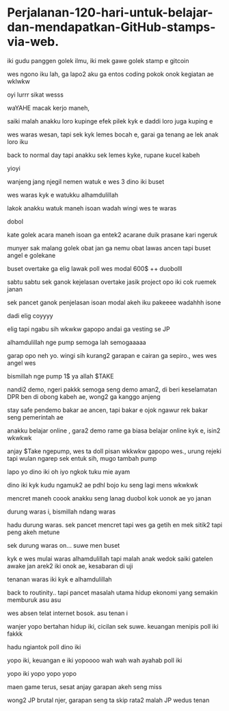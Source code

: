 # Perjalanan-120-hari-untuk-belajar-dan-mendapatkan-GitHub-stamps-via-web.
iki gudu panggen golek ilmu,
iki mek gawe golek stamp e gitcoin

wes ngono iku lah, ga lapo2
aku ga entos coding
pokok onok kegiatan ae wklwkw

oyi lurrr sikat wesss


waYAHE macak kerjo maneh, 

saiki malah anakku loro kupinge
efek pilek kyk e
daddi loro juga kuping e

wes waras wesan, tapi sek kyk lemes bocah e,
garai ga tenang ae lek anak loro iku

back to normal day
tapi anakku sek lemes kyke, 
rupane kucel kabeh


yioyi

wanjeng jang njegil nemen watuk e
wes 3 dino iki buset

wes waras kyk e watukku
alhamdulillah

lakok anakku watuk maneh isoan
wadah
wingi wes te waras

dobol

kate golek acara maneh isoan
ga entek2 acarane
duik prasane kari ngeruk

munyer sak malang
golek obat
jan ga nemu
obat lawas ancen
tapi buset angel e golekane

buset overtake ga elig
lawak poll 
wes modal 600$ ++
duobolll

sabtu sabtu sek ganok kejelasan overtake
jasik project opo iki cok
ruemek janan

sek pancet ganok penjelasan isoan
modal akeh iku pakeeee
wadahhh isone


dadi elig coyyyy

elig tapi ngabu sih wkwkw 
gapopo
andai ga vesting se JP 

alhamdulillah nge pump
semoga lah semogaaaaa


garap opo neh yo. wingi sih kurang2 garapan e
cairan ga sepiro., wes wes angel wes

bismillah nge pump 1$ ya allah $TAKE

nandi2 demo, ngeri pakkk
semoga seng demo aman2, di beri keselamatan
DPR ben di obong kabeh ae, wong2 ga kanggo anjeng

stay safe pendemo 
bakar ae ancen, tapi bakar e ojok ngawur rek
bakar seng pemerintah ae

anakku belajar online , gara2 demo rame
ga biasa belajar online kyk e, isin2 wkwkwk


anjay $Take ngepump, wes ta doll pisan wkkwkw
gapopo wes., urung rejeki
tapi wulan ngarep sek entuk sih, mugo tambah pump

lapo yo dino iki
oh iyo ngkok tuku mie ayam

dino iki kyk kudu ngamuk2 ae
pdhl bojo ku seng lagi mens wkwkwk

mencret maneh coook anakku seng lanag
duobol
kok uonok ae yo janan


durung waras i, 
bismillah ndang waras

hadu durung waras. sek pancet mencret
tapi wes ga getih en
mek sitik2 tapi peng akeh metune

sek durung waras on... suwe men buset

kyk e wes mulai waras
alhamdulillah
tapi malah anak wedok saiki gatelen awake
jan arek2 iki onok ae, kesabaran di uji

tenanan waras iki kyk e
alhamdulillah

back to routinity..
tapi pancet masalah utama hidup
ekonomi yang semakin memburuk asu asu


wes absen telat
internet bosok.
asu tenan i

wanjer yopo bertahan hidup iki, cicilan sek suwe.
keuangan menipis poll iki fakkk

hadu ngiantok poll dino iki

yopo iki, keuangan e iki yopoooo
wah wah wah
ayahab poll iki

yopo iki yopo yopo yopo

maen game terus, sesat anjay
garapan akeh seng miss

wong2 JP brutal njer, garapan seng ta skip rata2 malah JP
wedus tenan
